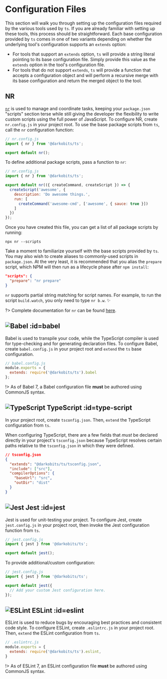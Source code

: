 # Configuration Files

This section will walk you through setting up the configuration files required
by the various tools used by `ts`. If you are already familiar with setting up
these tools, this process should be straightforward. Each base configuration
provided by `ts` comes in one of two variants depending on whether the
underlying tool's configuration supports an `extends` option:

* For tools that support an `extends` option, `ts` will provide a string literal
  pointing to its base configuration file. Simply provide this value as the
  `extends` option in the tool's configuration file.
* For tools that do not support `extends`, `ts` will provide a function that
  accepts a configuration object and will perform a recursive merge with its
  base configuration and return the merged object to the tool.

## NR

[`nr`](https://github.com/darkobits/nr) is used to manage and coordinate tasks,
keeping your `package.json` "scripts" section terse while still giving the
developer the flexibility to write custom scripts using the full power of
JavaScript. To configure NR, create `nr.config.js` in your project root. To use
the base package scripts from `ts`, call the `nr` configuration function:

```js
// nr.config.js
import { nr } from '@darkobits/ts';

export default nr();
```

To define additional package scripts, pass a function to `nr`:

```js
// nr.config.js
import { nr } from '@darkobits/ts';

export default nr(({ createCommand, createScript }) => {
  createScript('awesome', {
    description: 'Do awesome things.',
    run: [
      createCommand('awesome-cmd', ['awesome', { sauce: true }])
    ]
  })
});
```

Once you have created this file, you can get a list of all package scripts by
running:

```
npx nr --scripts
```

Take a moment to familiarize yourself with the base scripts provided by `ts`.
You may also wish to create aliases to commonly-used scripts in `package.json`.
At the very least, it is recommended that you alias the `prepare` script, which
NPM will then run as a lifecycle phase after `npm install`:

```json
"scripts": {
  "prepare": "nr prepare"
}
```

`nr` supports partial string matching for script names. For example, to run the
script `build.watch`, you only need to type `nr b.w`. ✨

?> Complete documentation for `nr` can be found [here](https://github.com/darkobits/nr).

## ![Babel](https://user-images.githubusercontent.com/441546/100516407-80935180-3138-11eb-9a98-b9c0fdeb3014.png ':size=128') :id=babel

Babel is used to transpile your code, while the TypeScript compiler is used for
type-checking and for generating declaration files. To configure Babel, create
`babel.config.js` in your project root and `extend` the `ts` base configuration.

```js
// babel.config.js
module.exports = {
  extends: require('@darkobits/ts').babel
};
```

!> As of Babel 7, a Babel configuration file **must** be authored using CommonJS
syntax.

## ![TypeScript](https://user-images.githubusercontent.com/441546/100515271-b122bd80-312f-11eb-9137-a3cae4ce8ef1.png ':size=22') TypeScript :id=type-script

In your project root, create `tsconfig.json`. Then, `extend` the TypeScript
configuration from `ts`.

When configuring TypeScript, there are a few fields that _must_ be declared
directly in your project's `tsconfig.json` because TypeScript resolves certain
paths relative to the `tsconfig.json` in which they were defined.

```json
// tsconfig.json
{
  "extends": "@darkobits/ts/tsconfig.json",
  "include": ["src"],
  "compilerOptions": {
    "baseUrl": "src",
    "outDir": "dist"
  }
}
```

## ![Jest](https://user-images.githubusercontent.com/441546/100515295-db747b00-312f-11eb-9368-7e58dfeef76c.png ':size=20') Jest :id=jest

Jest is used for unit-testing your project. To configure Jest, create
`jest.config.js` in your project root, then invoke the Jest configuration
function from `ts`.

```js
// jest.config.js
import { jest } from '@darkobits/ts';

export default jest();
```

To provide additional/custom configuration:

```js
// jest.config.js
import { jest } from '@darkobits/ts';

export default jest({
  // Add your custom Jest configuration here.
});
```

## ![ESLint](https://user-images.githubusercontent.com/441546/100515367-72413780-3130-11eb-9242-76f2823274ce.png ':size=20') ESLint :id=eslint

ESLint is used to reduce bugs by encouraging best practices and consistent code
style. To configure ESLint, create `.eslintrc.js` in your project root. Then,
`extend` the ESLint configuration from `ts`.

```js
// .eslintrc.js
module.exports = {
  extends: require('@darkobits/ts').eslint,
}
```

!> As of ESLint 7, an ESLint configuration file **must** be authored using
CommonJS syntax.
